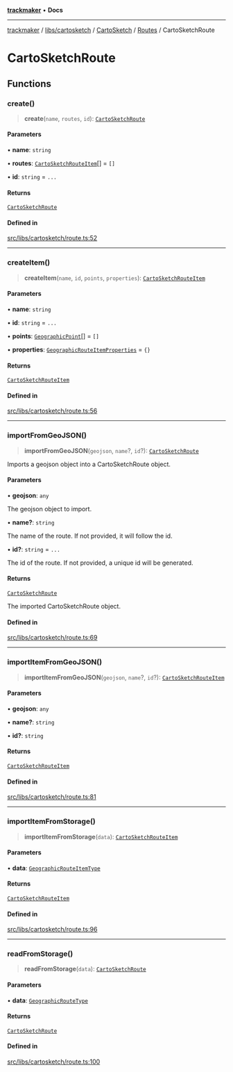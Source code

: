[**trackmaker**](../../../../../../../README.md) • **Docs**

***

[trackmaker](../../../../../../../modules.md) / [libs/cartosketch](../../../../../README.md) / [CartoSketch](../../../README.md) / [Routes](../README.md) / CartoSketchRoute

# CartoSketchRoute

## Functions

### create()

> **create**(`name`, `routes`, `id`): [`CartoSketchRoute`](../README.md#cartosketchroute)

#### Parameters

• **name**: `string`

• **routes**: [`CartoSketchRouteItem`](../README.md#cartosketchrouteitem)[] = `[]`

• **id**: `string` = `...`

#### Returns

[`CartoSketchRoute`](../README.md#cartosketchroute)

#### Defined in

[src/libs/cartosketch/route.ts:52](https://github.com/Anson2251/trackmaker/blob/852db12d0b72b755ac57c96b03b560323c9f2041/src/libs/cartosketch/route.ts#L52)

***

### createItem()

> **createItem**(`name`, `id`, `points`, `properties`): [`CartoSketchRouteItem`](../README.md#cartosketchrouteitem)

#### Parameters

• **name**: `string`

• **id**: `string` = `...`

• **points**: [`GeographicPoint`](../../../../../../../utils/geolocation/README.md#geographicpoint)[] = `[]`

• **properties**: [`GeographicRouteItemProperties`](../../../../../definitions.md#geographicrouteitemproperties) = `{}`

#### Returns

[`CartoSketchRouteItem`](../README.md#cartosketchrouteitem)

#### Defined in

[src/libs/cartosketch/route.ts:56](https://github.com/Anson2251/trackmaker/blob/852db12d0b72b755ac57c96b03b560323c9f2041/src/libs/cartosketch/route.ts#L56)

***

### importFromGeoJSON()

> **importFromGeoJSON**(`geojson`, `name`?, `id`?): [`CartoSketchRoute`](../README.md#cartosketchroute)

Imports a geojson object into a CartoSketchRoute object.

#### Parameters

• **geojson**: `any`

The geojson object to import.

• **name?**: `string`

The name of the route. If not provided, it will follow the id.

• **id?**: `string` = `...`

The id of the route. If not provided, a unique id will be generated.

#### Returns

[`CartoSketchRoute`](../README.md#cartosketchroute)

The imported CartoSketchRoute object.

#### Defined in

[src/libs/cartosketch/route.ts:69](https://github.com/Anson2251/trackmaker/blob/852db12d0b72b755ac57c96b03b560323c9f2041/src/libs/cartosketch/route.ts#L69)

***

### importItemFromGeoJSON()

> **importItemFromGeoJSON**(`geojson`, `name`?, `id`?): [`CartoSketchRouteItem`](../README.md#cartosketchrouteitem)

#### Parameters

• **geojson**: `any`

• **name?**: `string`

• **id?**: `string`

#### Returns

[`CartoSketchRouteItem`](../README.md#cartosketchrouteitem)

#### Defined in

[src/libs/cartosketch/route.ts:81](https://github.com/Anson2251/trackmaker/blob/852db12d0b72b755ac57c96b03b560323c9f2041/src/libs/cartosketch/route.ts#L81)

***

### importItemFromStorage()

> **importItemFromStorage**(`data`): [`CartoSketchRouteItem`](../README.md#cartosketchrouteitem)

#### Parameters

• **data**: [`GeographicRouteItemType`](../../../../../definitions.md#geographicrouteitemtype)

#### Returns

[`CartoSketchRouteItem`](../README.md#cartosketchrouteitem)

#### Defined in

[src/libs/cartosketch/route.ts:96](https://github.com/Anson2251/trackmaker/blob/852db12d0b72b755ac57c96b03b560323c9f2041/src/libs/cartosketch/route.ts#L96)

***

### readFromStorage()

> **readFromStorage**(`data`): [`CartoSketchRoute`](../README.md#cartosketchroute)

#### Parameters

• **data**: [`GeographicRouteType`](../../../../../definitions.md#geographicroutetype)

#### Returns

[`CartoSketchRoute`](../README.md#cartosketchroute)

#### Defined in

[src/libs/cartosketch/route.ts:100](https://github.com/Anson2251/trackmaker/blob/852db12d0b72b755ac57c96b03b560323c9f2041/src/libs/cartosketch/route.ts#L100)
